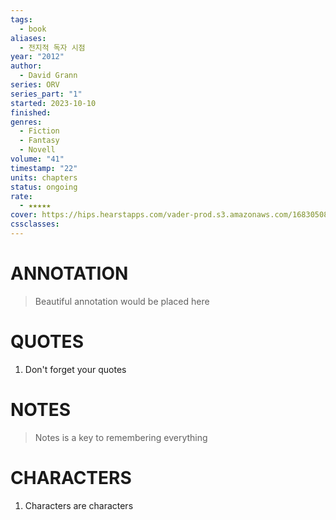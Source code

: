 ```yaml
---
tags:
  - book
aliases:
  - 전지적 독자 시점
year: "2012"
author:
  - David Grann
series: ORV
series_part: "1"
started: 2023-10-10
finished: 
genres:
  - Fiction
  - Fantasy
  - Novell
volume: "41"
timestamp: "22"
units: chapters
status: ongoing
rate:
  - ★★★★★
cover: https://hips.hearstapps.com/vader-prod.s3.amazonaws.com/1683050852-91qXDU9TXvL.jpg?crop=1xw:1xh;center,top&resize=980:*
cssclasses:
---
```


# ANNOTATION
>Beautiful annotation would be placed here

# QUOTES
1. Don't forget your quotes

# NOTES
>Notes is a key to remembering everything

# CHARACTERS
1. Characters are characters
